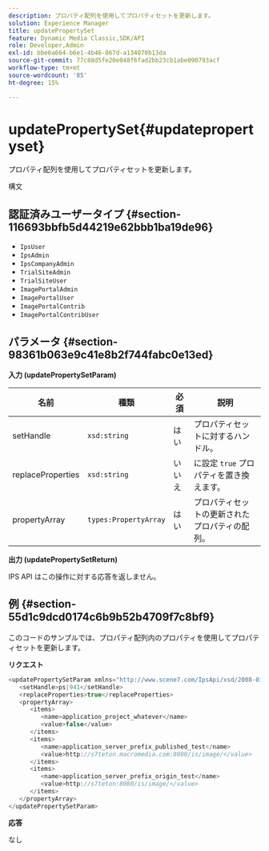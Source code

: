```yaml
---
description: プロパティ配列を使用してプロパティセットを更新します。
solution: Experience Manager
title: updatePropertySet
feature: Dynamic Media Classic,SDK/API
role: Developer,Admin
exl-id: bbe6a664-b6e1-4b46-867d-a134070b13da
source-git-commit: 77c88d5fe20e048f6fad2bb23cb1abe090793acf
workflow-type: tm+mt
source-wordcount: '85'
ht-degree: 15%

---
```


# updatePropertySet{#updatepropertyset}

プロパティ配列を使用してプロパティセットを更新します。

構文

## 認証済みユーザータイプ {#section-116693bbfb5d44219e62bbb1ba19de96}

* `IpsUser`
* `IpsAdmin`
* `IpsCompanyAdmin`
* `TrialSiteAdmin`
* `TrialSiteUser`
* `ImagePortalAdmin`
* `ImagePortalUser`
* `ImagePortalContrib`
* `ImagePortalContribUser`

## パラメータ {#section-98361b063e9c41e8b2f744fabc0e13ed}

**入力 (updatePropertySetParam)**

| 名前 | 種類 | 必須 | 説明 |
|---|---|---|---|
| setHandle | `xsd:string` | はい | プロパティセットに対するハンドル。 |
| replaceProperties | `xsd:string` | いいえ | に設定 `true` プロパティを置き換えます。 |
| propertyArray | `types:PropertyArray` | はい | プロパティセットの更新されたプロパティの配列。 |

**出力 (updatePropertySetReturn)**

IPS API はこの操作に対する応答を返しません。

## 例 {#section-55d1c9dcd0174c6b9b52b4709f7c8bf9}

このコードのサンプルでは、プロパティ配列内のプロパティを使用してプロパティセットを更新します。

**リクエスト**

```java
<updatePropertySetParam xmlns="http://www.scene7.com/IpsApi/xsd/2008-01-15">
   <setHandle>ps|941</setHandle>
   <replaceProperties>true</replaceProperties>
   <propertyArray>
      <items>
         <name>application_project_whatever</name>
         <value>false</value>
      </items>
      <items>
         <name>application_server_prefix_published_test</name>
         <value>http://s7teton.macromedia.com:8080/is/image/</value>
      </items>
      <items>
         <name>application_server_prefix_origin_test</name>
         <value>http://s7teton:8080/is/image/</value>
      </items>
   </propertyArray>
</updatePropertySetParam>
```

**応答**

なし
